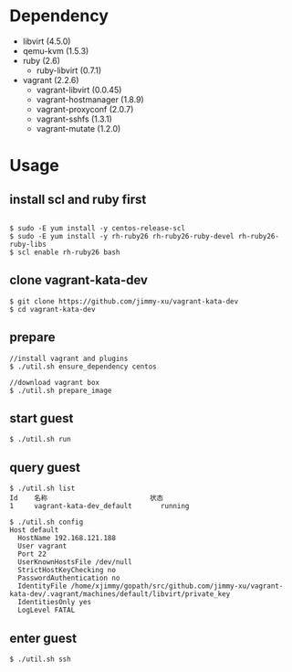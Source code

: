 
# Dependency

- libvirt (4.5.0)
- qemu-kvm (1.5.3)
- ruby (2.6)
  - ruby-libvirt (0.7.1)
- vagrant (2.2.6)
  - vagrant-libvirt (0.0.45)
  - vagrant-hostmanager (1.8.9)
  - vagrant-proxyconf (2.0.7)
  - vagrant-sshfs (1.3.1)
  - vagrant-mutate (1.2.0)

# Usage

## install scl and ruby first
```

$ sudo -E yum install -y centos-release-scl
$ sudo -E yum install -y rh-ruby26 rh-ruby26-ruby-devel rh-ruby26-ruby-libs
$ scl enable rh-ruby26 bash
```

## clone vagrant-kata-dev
```
$ git clone https://github.com/jimmy-xu/vagrant-kata-dev
$ cd vagrant-kata-dev
```


## prepare

```
//install vagrant and plugins
$ ./util.sh ensure_dependency centos

//download vagrant box
$ ./util.sh prepare_image
```

## start guest
```
$ ./util.sh run
```

## query guest
```
$ ./util.sh list
Id    名称                         状态
1     vagrant-kata-dev_default       running

$ ./util.sh config
Host default
  HostName 192.168.121.188
  User vagrant
  Port 22
  UserKnownHostsFile /dev/null
  StrictHostKeyChecking no
  PasswordAuthentication no
  IdentityFile /home/xjimmy/gopath/src/github.com/jimmy-xu/vagrant-kata-dev/.vagrant/machines/default/libvirt/private_key
  IdentitiesOnly yes
  LogLevel FATAL
```

## enter guest
```
$ ./util.sh ssh
```
